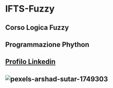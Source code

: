 # IFTS-Fuzzy
## Corso Logica Fuzzy 
## Programmazione Phython
## [Profilo Linkedin](https://www.linkedin.com/in/antonio-perrella-36447818b/)
## ![pexels-arshad-sutar-1749303](https://user-images.githubusercontent.com/107850290/174819202-9ff53928-d973-49c3-aa1d-7bab80b274fb.jpg)
